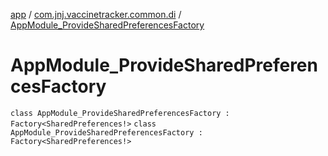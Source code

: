 [app](../../index.md) / [com.jnj.vaccinetracker.common.di](../index.md) / [AppModule_ProvideSharedPreferencesFactory](./index.md)

# AppModule_ProvideSharedPreferencesFactory

`class AppModule_ProvideSharedPreferencesFactory : Factory<SharedPreferences!>`
`class AppModule_ProvideSharedPreferencesFactory : Factory<SharedPreferences!>`